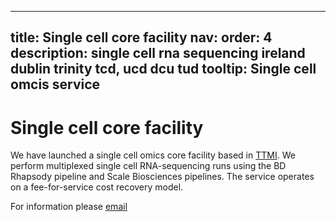 
---
title: Single cell core facility
nav:
  order: 4
  description: single cell rna sequencing ireland dublin trinity tcd, ucd dcu tud
  tooltip: Single cell omcis service
---

# Single cell core facility

We have launched a single cell omics core facility based in [TTMI](https://www.tcd.ie/ttmi/). We perform multiplexed single cell RNA-sequencing runs using the BD Rhapsody pipeline and Scale Biosciences pipelines. The service operates on a fee-for-service cost recovery model. 

For information please [email](mailto:cofinlay@tcd.ie)
